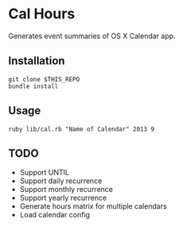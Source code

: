 # Cal Hours

Generates event summaries of OS X Calendar app.

## Installation

```
git clone $THIS_REPO
bundle install
```

## Usage

```
ruby lib/cal.rb "Name of Calendar" 2013 9
```

## TODO

- Support UNTIL
- Support daily recurrence
- Support monthly recurrence
- Support yearly recurrence
- Generate hours matrix for multiple calendars
- Load calendar config
